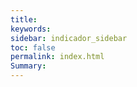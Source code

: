 ```yaml
---
title: 
keywords: 
sidebar: indicador_sidebar
toc: false
permalink: index.html
Summary:
---
```


<head>
 <script>
     /**
     * Array con las imagenes que se iran mostrando en la web
     */
	 var index=0
     var imagenes=new Array(
        'images/fondo-1.jpg',
        'images/fondo-2.jpg',
        'images/fondo-3.jpg',
        'images/fondo-4.jpg'
     );
 
     /**
     * Funcion para cambiar la imagen
     */
     function rotarImagenes()
     {
	  
          document.getElementById("grad1").'url(' + imagenes[index] + ')';          
           index++;
           if(index == 4)
      index = 0;
     }
 
     /**
     * Función que se ejecuta una vez cargada la página
     */
     onload=function()
     {
        // Cargamos una imagen aleatoria
        rotarImagenes();
 
        // Indicamos que cada  segundos cambie la imagen
        setInterval(rotarImagenes,3000);
     }
    </script>
	</head>




<style>
#grad1 {
    height: 400px;
    
    background-image: url(/images/fondo-1.jpg);
}

}
</style>


<div id="grad1"></div>

<p>agregarm 236 190deg axe starting red and finishing blue:</p>
